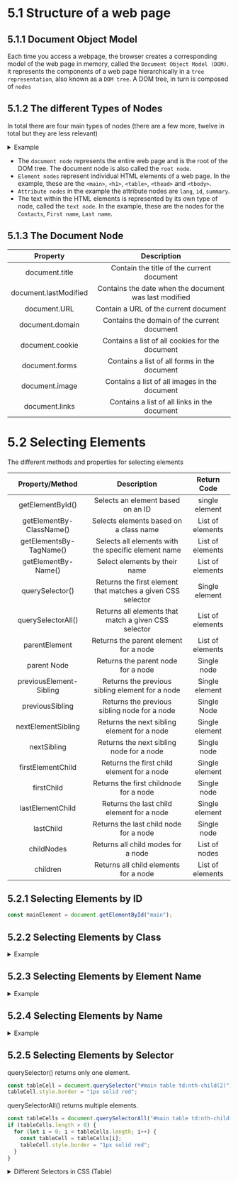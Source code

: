 # 5.1 Structure of a web page

## 5.1.1 Document Object Model

Each time you access a webpage, the browser creates a corresponding model of the web page in memory, called the `Document Object Model (DOM)`. it represents the components of a web page hierarchically in a `tree representation`, also known as a `DOM tree`. A DOM tree, in turn is composed of `nodes`

## 5.1.2 The different Types of Nodes

In total there are four main types of nodes (there are a few more, twelve in total but they are less relevant)

<details>
  <summary>Example</summary>

```html
<!DOCTYPE html>
<html lang="en">
  <head>
    <meta charset="UTF-8" />
    <meta name="viewport" content="width=device-width, initial-scale=1.0" />
    <title>Dropdown Menu</title>
    <link rel="stylesheet" href="style.css" />
  </head>

  <body>
    <main id="main">
      <h1>Contacts</h1>
      <table id="contact-list-table" summary="Contacts">
        <thead>
          <tr>
            <th id="table-header-first-name">First name</th>
            <th id="table-header-last-name">Last name</th>
            <th id="table-header-email">E-mail address</th>
          </tr>
        </thead>
        <tbody>
          <tr class="row odd">
            <td>John</td>
            <td>Doe</td>
            <td>john.doe@javascripthandbuch.de</td>
          </tr>
          <tr class="row even">
            <td>James</td>
            <td>Doe</td>
            <td>james.doe@javascripthandbuch.de</td>
          </tr>
          <tr class="row odd">
            <td>Peter</td>
            <td>Doe</td>
            <td>peter.doe@javascripthandbuch.de</td>
          </tr>
          <tr class="row even">
            <td>Paul</td>
            <td>Doe</td>
            <td>paul.doe@javascripthandbuch.de</td>
          </tr>
        </tbody>
      </table>
    </main>

    <script src="app.js"></script>
  </body>
</html>
```

</details>

- The `document node` represents the entire web page and is the root of the DOM tree. The document node is also called the `root node`.
- `Element nodes` represent individual HTML elements of a web page. In the example, these are the `<main>`, `<h1>`, `<table>`, `<thead>` and `<tbody>`.
- `Attribute nodes` in the example the attribute nodes are `lang`, `id`, `summary`.
- The text within the HTML elements is represented by its own type of node, called the `text node`. In the example, these are the nodes for the `Contacts`, `First name`, `Last name`.

## 5.1.3 The Document Node

|       Property        |                      Description                      |
| :-------------------: | :---------------------------------------------------: |
|    document.title     |       Contain the title of the current document       |
| document.lastModified | Contains the date when the document was last modified |
|     document.URL      |         Contain a URL of the current document         |
|    document.domain    |      Contains the domain of the current document      |
|    document.cookie    |    Contains a list of all cookies for the document    |
|    document.forms     |     Contains a list of all forms in the document      |
|    document.image     |     Contains a list of all images in the document     |
|    document.links     |     Contains a list of all links in the document      |

# 5.2 Selecting Elements

The different methods and properties for selecting elements

|     Property/Method      |                         Description                         |   Return Code    |
| :----------------------: | :---------------------------------------------------------: | :--------------: |
|     getElementById()     |              Selects an element based on an ID              |  single element  |
| getElementBy-ClassName() |           Selects elements based on a class name            | List of elements |
| getElementsBy-TagName()  |     Selects all elements with the specific element name     | List of elements |
|   getElementBy-Name()    |                Select elements by their name                | List of elements |
|     querySelector()      | Returns the first element that matches a given CSS selector |  Single element  |
|    querySelectorAll()    |    Returns all elements that match a given CSS selector     | List of elements |
|      parentElement       |            Returns the parent element for a node            | List of elements |
|       parent Node        |             Returns the parent node for a node              |   Single node    |
| previousElement-Sibling  |       Returns the previous sibling element for a node       |  Single element  |
|     previousSibling      |        Returns the previous sibling node for a node         |   Single Node    |
|    nextElementSibling    |         Returns the next sibling element for a node         |  Single element  |
|       nextSibling        |          Returns the next sibling node for a node           |   Single node    |
|    firstElementChild     |         Returns the first child element for a node          |  Single element  |
|        firstChild        |           Returns the first childnode for a node            |   Single node    |
|     lastElementChild     |          Returns the last child element for a node          |  Single element  |
|        lastChild         |           Returns the last child node for a node            |   Single node    |
|        childNodes        |             Returns all child modes for a node              |  List of nodes   |
|         children         |            Returns all child elements for a node            | List of elements |

## 5.2.1 Selecting Elements by ID

```js
const mainElement = document.getElementById("main");
```

## 5.2.2 Selecting Elements by Class

<details>
  <summary>Example</summary>

```js
// Select all even table rows
const tableRowsEven = document.getElementsByClassName("even");
// if at least one element is found
if (tableRowsEven.length > 0) {
  // iterate all elements
  for (let i = 0; i < tableRowsEven.length; i++) {
    // Assign element to a variable
    const tableRow = tableRowsEven[i];
    // set new background color
    tableRow.style.backgroundColor = "#ccc";
  }
}
```

</details>

## 5.2.3 Selecting Elements by Element Name

<details>
  <summary>Example</summary>

```js
const tableCells = document.getElementsByTagName("td");
// If at least one element is found
if (tableCells.length > 0) {
  // iterate all elements
  for (let i = 0; i < tableCells.length; i++) {
    // Assign element to a variable
    const tableCell = tableCells[i];
    // Se new font
    tableCell.style.fontFamily = "Verdana";
    // set new font size
    tableCell.style.fontSize = "14px";
  }
}
```

</details>

## 5.2.4 Selecting Elements by Name

<details>
  <summary>Example</summary>

```html
<form action="#">
  <label for="artist">Artist</label>
  <input type="text" id="artist" name="artist" />
  <br />
  <label for="album">Album</label>
  <input type="text" id="album" name="album" />
  <br />
  <p>Genre:</p>
  <fieldset>
    <input type="radio" id="st" name="genre" value="Stonerrock" />
    <label for="st">Stonerrock</label>
    <br />
    <input type="radio" id="sp" name="genre" value="Spacerock" />
    <label for="sp">Spacerock</label>
    <br />
    <input type="radio" id="ha" name="genre" value="Hardrock" />
    <label for="ha">Hardrock</label>
    <br />
  </fieldset>
</form>
```

```js
// Accessing elements by elements names
// Select all elements by name
const inputElementsForGenre = document.getElementsByName("genre");
// If at least one element is found
if (inputElementsForGenre.length > 0) {
  // Iterate all elements
  for (let i = 0; i < inputElementsForGenre.length; i++) {
    // assign element to a variable
    const inputElement = inputElementsForGenre[i];
    // Output: Stonerrock, Spacerock, Hardrock
    console.log(inputElement.value);
  }
}
```

</details>

## 5.2.5 Selecting Elements by Selector

querySelector() returns only one element.

```js
const tableCell = document.querySelector("#main table td:nth-child(2)");
tableCell.style.border = "1px solid red";
```

querySelectorAll() returns multiple elements.

```js
const tableCells = document.querySelectorAll("#main table td:nth-child(2)");
if (tableCells.length > 0) {
  for (let i = 0; i < tableCells.length; i++) {
    const tableCell = tableCells[i];
    tableCell.style.border = "1px solid red";
  }
}
```

<details>
  <summary>Different Selectors in CSS (Table)</summary>

| Selector |                                                              Description                                                              |
| :------: | :-----------------------------------------------------------------------------------------------------------------------------------: |
|   [a]    |                                                 Selects elements with the attribute a                                                 |
| [a='b']  |                                      Selects elements with the attribute a that has the value b                                       |
| [a~='b'] |               Selects elements with the attribute a the value of which is a list of values, one of which is equal to b                |
| [a^='b'] |                                Selects elements with the attribute a the value of which starts with b                                 |
| [a$='b'] |                                 Selects elements with the attribute a the value of which ends with b                                  |
| [a*='b'] |                          Selects elements with the attribute a the value of which contains b as a substring                           |
| [a ='b'] | Selects elements with the attribute a the values of which are a series of values separated by minus signs, where the first value is b |
|  :root   |                                                Selects the root element of a document                                                 |
|          |                                                                                                                                       |
|          |                                                                                                                                       |
|          |                                                                                                                                       |
|          |                                                                                                                                       |
|          |                                                                                                                                       |
|          |                                                                                                                                       |
|          |                                                                                                                                       |

</details>
